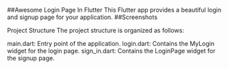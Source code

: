 ##Awesome Login Page In Flutter
This Flutter app provides a beautiful login and signup page for your application.
##Screenshots


Project Structure
The project structure is organized as follows:

main.dart: Entry point of the application.
login.dart: Contains the MyLogin widget for the login page.
sign_in.dart: Contains the LoginPage widget for the signup page.
